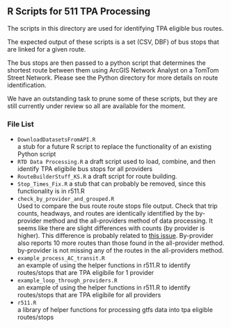 R Scripts for 511 TPA Processing
-------------------------------

The scripts in this directory are used for identifying TPA eligible bus routes.  

The expected output of these scripts is a set (CSV, DBF) of bus stops that are linked for a given route.  

The bus stops are then passed to a python script that determines the shortest route between them using ArcGIS Network Analyst on a TomTom Street Network. Please see the Python directory for more details on route identification.  

We have an outstanding task to prune some of these scripts, but they are still currently under review so all are available for the moment.  

### File List  

-  `DownloadDatasetsFromAPI.R`        
a stub for a future R script to replace the functionality of an existing Python script   
-  `RTD Data Processing.R`
a draft script used to load, combine, and then identify TPA eligibile bus stops for all providers
-  `RouteBuilderStuff_KS.R`
a draft script for route building. 
-  `Stop_Times_Fix.R`
a stub that can probably be removed, since this functionality is in r511.R  
-  `check_by_provider_and_grouped.R`    
Used to compare the bus route route stops file output. Check that trip counts, headways, and routes are identically identified by the by-provider method and the all-providers method of data processing.  It seems like there are slight differences with counts (by provider is higher). This difference is probably related to [this issue](https://github.com/MetropolitanTransportationCommission/RegionalTransitDatabase/issues/31). By-provider also reports 10 more routes than those found in the all-provider method. by-provider is not missing any of the routes in the all-providers method.   
-  `example_process_AC_transit.R`     
an example of using the helper functions in r511.R to identify routes/stops that are TPA eligibile for 1 provider
-  `example_loop_through_providers.R`   
an example of using the helper functions in r511.R to identify routes/stops that are TPA eligibile for all providers
-  `r511.R`     
a library of helper functions for processing gtfs data into tpa eligible routes/stops   
